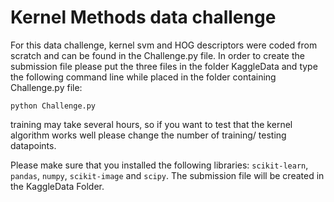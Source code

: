 # Kernel Methods data challenge

For this data challenge, kernel svm and HOG descriptors were coded from scratch and can be found in the Challenge.py file.
In order to create the submission file please put the three files in the folder KaggleData and type the following command line while placed in the folder containing Challenge.py file:

``
python Challenge.py
``

training may take several hours, so if you want to test that the kernel algorithm works well please change the number of training/ testing datapoints.

Please make sure that you installed the following libraries: ``scikit-learn``, ``pandas``, ``numpy``, ``scikit-image`` and ``scipy``.
The submission file will be created in the KaggleData Folder.

